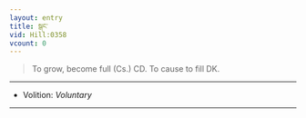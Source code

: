 ```yaml
---
layout: entry
title: སྒང་
vid: Hill:0358
vcount: 0
---
```

> To grow, become full (Cs\.) CD\. To cause to fill DK\.

---
* Volition: _Voluntary_

---

